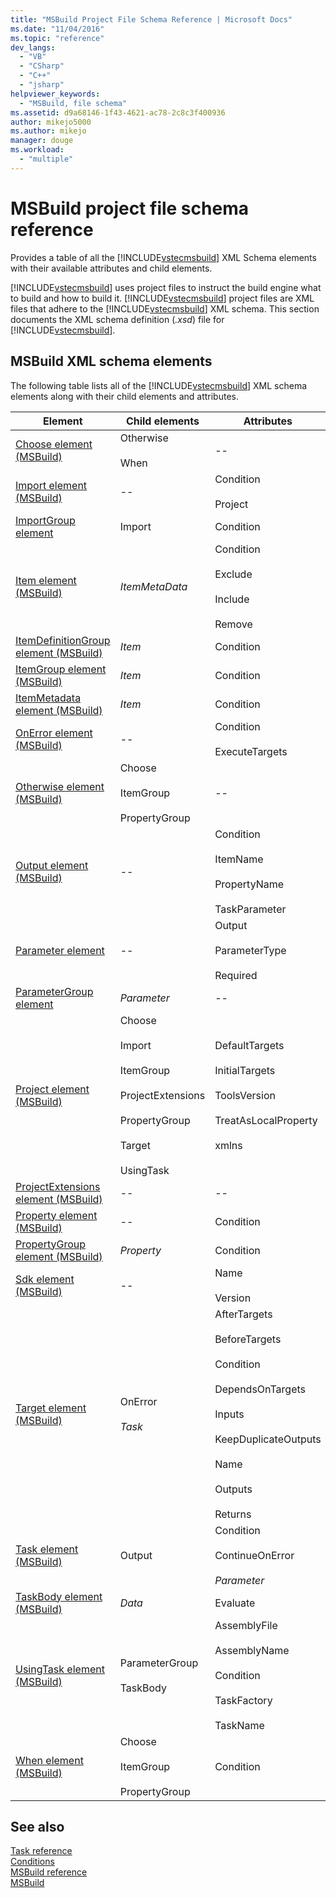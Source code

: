 ```yaml
---
title: "MSBuild Project File Schema Reference | Microsoft Docs"
ms.date: "11/04/2016"
ms.topic: "reference"
dev_langs: 
  - "VB"
  - "CSharp"
  - "C++"
  - "jsharp"
helpviewer_keywords: 
  - "MSBuild, file schema"
ms.assetid: d9a68146-1f43-4621-ac78-2c8c3f400936
author: mikejo5000
ms.author: mikejo
manager: douge
ms.workload: 
  - "multiple"
---
```

# MSBuild project file schema reference
Provides a table of all the [!INCLUDE[vstecmsbuild](../extensibility/internals/includes/vstecmsbuild_md.md)] XML Schema elements with their available attributes and child elements.  
  
 [!INCLUDE[vstecmsbuild](../extensibility/internals/includes/vstecmsbuild_md.md)] uses project files to instruct the build engine what to build and how to build it. [!INCLUDE[vstecmsbuild](../extensibility/internals/includes/vstecmsbuild_md.md)] project files are XML files that adhere to the [!INCLUDE[vstecmsbuild](../extensibility/internals/includes/vstecmsbuild_md.md)] XML schema. This section documents the XML schema definition (*.xsd*) file for [!INCLUDE[vstecmsbuild](../extensibility/internals/includes/vstecmsbuild_md.md)].  
  
## MSBuild XML schema elements  
 The following table lists all of the [!INCLUDE[vstecmsbuild](../extensibility/internals/includes/vstecmsbuild_md.md)] XML schema elements along with their child elements and attributes.  
  
|Element|Child elements|Attributes|  
|-------------|--------------------|----------------|  
|[Choose element (MSBuild)](../msbuild/choose-element-msbuild.md)|Otherwise<br /><br /> When|--|  
|[Import element (MSBuild)](../msbuild/import-element-msbuild.md)|--|Condition<br /><br /> Project|  
|[ImportGroup element](../msbuild/importgroup-element.md)|Import|Condition|  
|[Item element (MSBuild)](../msbuild/item-element-msbuild.md)|*ItemMetaData*|Condition<br /><br /> Exclude<br /><br /> Include<br /><br /> Remove|  
|[ItemDefinitionGroup element (MSBuild)](../msbuild/itemdefinitiongroup-element-msbuild.md)|*Item*|Condition|  
|[ItemGroup element (MSBuild)](../msbuild/itemgroup-element-msbuild.md)|*Item*|Condition|  
|[ItemMetadata element (MSBuild)](../msbuild/itemmetadata-element-msbuild.md)|*Item*|Condition|  
|[OnError element (MSBuild)](../msbuild/onerror-element-msbuild.md)|--|Condition<br /><br /> ExecuteTargets|  
|[Otherwise element (MSBuild)](../msbuild/otherwise-element-msbuild.md)|Choose<br /><br /> ItemGroup<br /><br /> PropertyGroup|--|  
|[Output element (MSBuild)](../msbuild/output-element-msbuild.md)|--|Condition<br /><br /> ItemName<br /><br /> PropertyName<br /><br /> TaskParameter|  
|[Parameter element](../msbuild/parameter-element.md)|--|Output<br /><br /> ParameterType<br /><br /> Required|  
|[ParameterGroup element](../msbuild/parametergroup-element.md)|*Parameter*|--|  
|[Project element (MSBuild)](../msbuild/project-element-msbuild.md)|Choose<br /><br /> Import<br /><br /> ItemGroup<br /><br /> ProjectExtensions<br /><br /> PropertyGroup<br /><br /> Target<br /><br /> UsingTask|DefaultTargets<br /><br /> InitialTargets<br /><br /> ToolsVersion<br /><br /> TreatAsLocalProperty<br /><br /> xmlns|  
|[ProjectExtensions element (MSBuild)](../msbuild/projectextensions-element-msbuild.md)|--|--|  
|[Property element (MSBuild)](../msbuild/property-element-msbuild.md)|--|Condition|  
|[PropertyGroup element (MSBuild)](../msbuild/propertygroup-element-msbuild.md)|*Property*|Condition|  
|[Sdk element (MSBuild)](../msbuild/sdk-element-msbuild.md)|--|Name<br /><br /> Version|  
|[Target element (MSBuild)](../msbuild/target-element-msbuild.md)|OnError<br /><br /> *Task*|AfterTargets<br /><br /> BeforeTargets<br /><br /> Condition<br /><br /> DependsOnTargets<br /><br /> Inputs<br /><br /> KeepDuplicateOutputs<br /><br /> Name<br /><br /> Outputs<br /><br /> Returns|  
|[Task element (MSBuild)](../msbuild/task-element-msbuild.md)|Output|Condition<br /><br /> ContinueOnError<br /><br /> *Parameter*|  
|[TaskBody element (MSBuild)](../msbuild/taskbody-element-msbuild.md)|*Data*|Evaluate|  
|[UsingTask element (MSBuild)](../msbuild/usingtask-element-msbuild.md)|ParameterGroup<br /><br /> TaskBody|AssemblyFile<br /><br /> AssemblyName<br /><br /> Condition<br /><br /> TaskFactory<br /><br /> TaskName|  
|[When element (MSBuild)](../msbuild/when-element-msbuild.md)|Choose<br /><br /> ItemGroup<br /><br /> PropertyGroup|Condition|  
  
## See also  
 [Task reference](../msbuild/msbuild-task-reference.md)   
 [Conditions](../msbuild/msbuild-conditions.md)   
 [MSBuild reference](../msbuild/msbuild-reference.md)  
 [MSBuild](../msbuild/msbuild.md)
